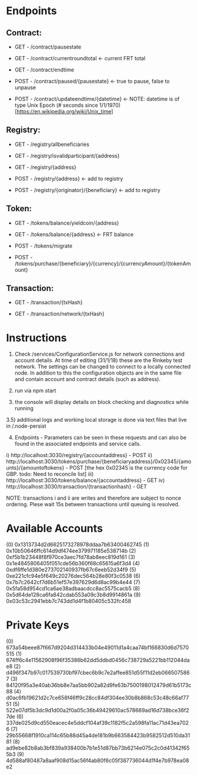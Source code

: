 # Endpoints

## Contract:

* GET - /contract/pausestate

* GET - /contract/currentroundtotal 			<- current FRT total

* GET - /contract/endtime

* POST - /contract/paused/{pausestate}		<- true to pause, false to unpause

* POST - /contract/updateendtime/{datetime}	<- NOTE: datetime is of type Unix Epoch (# seconds since 1/1/1970) [https://en.wikipedia.org/wiki/Unix_time]



## Registry:

* GET - /registry/allbeneficiaries

* GET - /registry/isvalidparticipant/{address}

* GET - /registry/{address}

* POST - /registry/{address}					<- add to registry

* POST - /registry/{originator}/{beneficiary} <- add to registry



## Token:

* GET - /tokens/balance/yieldcoin/{address}

* GET - /tokens/balance/{address}				<- FRT balance

* POST - /tokens/migrate

* POST - /tokens/purchase/{beneficiary}/{currency}/{currencyAmount}/{tokenAmount}



## Transaction:

* GET - /transaction/{txHash}

* GET - /transaction/network/{txHash}




# Instructions

1) Check /services/ConfigurationService.js for network connections and account details. At time of editing (31/1/18) these are the Rinkeby test network. The settings can be changed to connect to a locally connected node. In addition to this the configuration objects are in the same file and contain account and contract details (such as address).

2) run via npm start

3) the console will display details on block checking and diagnostics while running

3.5) additional logs and working local storage is done via text files that live in /.node-persist

4) Endpoints - Parameters can be seen in these requests and can also be found in the associated endpoints and service calls.

i) http://localhost:3030/registry/{accountaddress} - POST
ii) http://localhost:3030/tokens/purchase/{beneficiaryaddress}/0x02345/{amounts}/{amountoftokens} - POST [the hex 0x02345 is the currency code for GBP. todo: Need to reconcile list]
iii) http://localhost:3030/tokens/balance/{accountaddress} - GET
iv) http://localhost:3030/transaction/{transactionhash} - GET

NOTE: transactions i and ii are writes and therefore are subject to nonce ordering. Plese wait 15s between transactions until queuing is resolved.


Available Accounts
==================
(0) 0x1313734d2d6625173278978ddaa7b63400462745
(1) 0x10b50646ffc614d9df474ee379971185e538714b
(2) 0xf5b1b23448f8f970ce3aec7fd78ab8eec819d161
(3) 0x1e4845806405f051cde56b360f68c65615a6f3d4
(4) 0xdf6ffe1d380e273702140937fb67c6eeb52d34f9
(5) 0xe221cfc94e5f649c20276dec564b28e80f3c0538
(6) 0x7b7c2642cf7d6b51ef57e397629d6d8ac99b4e44
(7) 0x5fa58d954cd1ca6ae38adbaacdcc8ac5575cacb5
(8) 0x5d64de128ca6fa842cdab553a09c3b8d9914861a
(9) 0x03c53c2941ebb7c743dd1d4f1b80405c532fc458

Private Keys
==================
(0) 673a54beee87f667d9204d314433b04e49011d1a4caa74bf166830d6d7570515
(1) 674ff6c4e11562908f96f35386b62dd5ddbd0456c738729a5221bb112044dae8
(2) d496f347b97c017539730bf97cbec6b9c7e2affee851d55f11d2eb0665075867
(3) 84120f95a3e40ab36bb8e7aa5bb902a82d9fe63b7500198012479d61b5173c88
(4) d0ac6fb19621d2c7ce658f46ff9c28cc84df304ee30b8b868c53c48c66af7751
(5) 522e07df5b3dc9d1d00a2f0a05c36b49429610ac578669ad16d738bce36f27de
(6) 337de025d9cd550eacec4e5ddcf104af39c1182f5c2a598fa11ac71d43ea7026
(7) 29b55668f1910ca114c65b88d45a4de181b9b663584423b9582512d510da3181
(8) ad9ebe82b8ab3bf839a938400b7b1e51d87bb73b6214e075c2c0d41342f655b3
(9) 4d588af80487a8aaf908d15ac56f4ab80f6c05f387736044d1f4e7b978ea08e2
